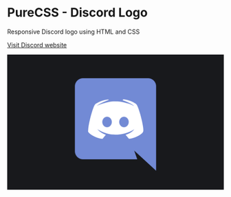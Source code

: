 # PureCSS - Discord Logo
Responsive Discord logo using HTML and CSS

[Visit Discord website](https://discordapp.com)

<div align="center">
   <img src="screenshot.png" width="800" />
</div
